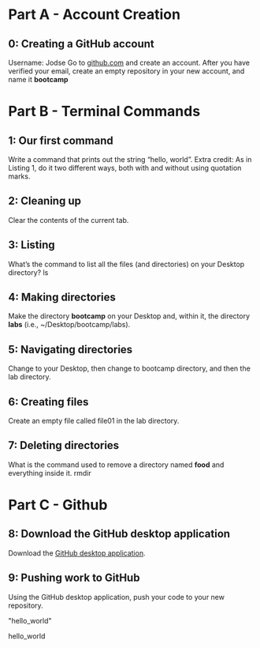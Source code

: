 # Part A - Account Creation


## 0: Creating a GitHub account
Username: Jodse
Go to [github.com](https://github.com/) and create an account. After you have verified your email, create an empty repository in your new account, and name it **bootcamp**

# Part B - Terminal Commands
  

## 1: Our first command

Write a command that prints out the string “hello, world”. Extra credit: As in Listing 1, do it two different ways, both with and without using quotation marks.


## 2: Cleaning up

Clear the contents of the current tab.


## 3: Listing

What’s the command to list all the files (and directories) on your Desktop directory? 
ls

## 4: Making directories

Make the directory **bootcamp** on your Desktop and, within it, the directory **labs** (i.e., ~/Desktop/bootcamp/labs).


## 5: Navigating directories

Change to your Desktop, then change to bootcamp directory, and then the lab directory.


## 6: Creating files

Create an empty file called file01 in the lab directory. 


## 7: Deleting directories

What is the command used to remove a directory named **food** and everything inside it. 
rmdir
# Part C - Github 

## 8: Download the GitHub desktop application

Download the [GitHub desktop application](https://desktop.github.com/).

## 9: Pushing work to GitHub

Using the GitHub desktop application, push your code to your new repository.


"hello_world"

hello_world
